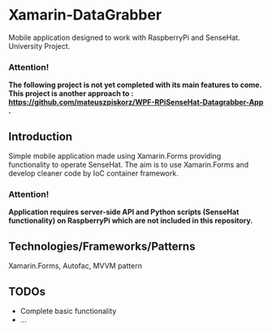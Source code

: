 # Xamarin-DataGrabber
Mobile application designed to work with RaspberryPi and SenseHat. University Project.
### Attention!
**The following project is not yet completed with its main features to come. This project is another approach to : https://github.com/mateuszpiskorz/WPF-RPiSenseHat-Datagrabber-App .**

## Introduction
Simple mobile application made using Xamarin.Forms providing functionality to operate SenseHat. The aim is to use Xamarin.Forms and develop cleaner code by IoC container framework.
### Attention!
**Application requires server-side API and Python scripts (SenseHat functionality) on RaspberryPi which are not included in this repository.**
## Technologies/Frameworks/Patterns
Xamarin.Forms, Autofac, MVVM pattern
## TODOs
* Complete basic functionality
* ...
